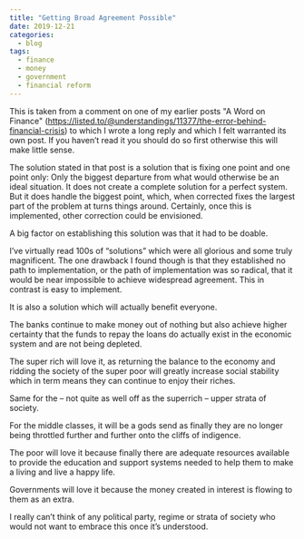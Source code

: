 ```yaml
---
title: "Getting Broad Agreement Possible"
date: 2019-12-21
categories:
  - blog
tags:
  - finance
  - money
  - government
  - financial reform
---
```


This is taken from a comment on one of my earlier posts "A Word on Finance" (https://listed.to/@understandings/11377/the-error-behind-financial-crisis) to which I wrote a long reply and which I felt warranted its own post. If you haven’t read it you should do so first otherwise this will make little sense.

The solution stated in that post is a solution that is fixing one point and one point only: Only the biggest departure from what would otherwise be an ideal situation. It does not create a complete solution for a perfect system. But it does handle the biggest point, which, when corrected fixes the largest part of the problem at turns things around. Certainly, once this is implemented, other correction could be envisioned.

A big factor on establishing this solution was that it had to be doable.

I’ve virtually read 100s of “solutions” which were all glorious and some truly magnificent. The one drawback I found though is that they established no path to implementation, or the path of implementation was so radical, that it would be near impossible to achieve widespread agreement. This in contrast is easy to implement.

It is also a solution which will actually benefit everyone.

The banks continue to make money out of nothing but also achieve higher certainty that the funds to repay the loans do actually exist in the economic system and are not being depleted.

The super rich will love it, as returning the balance to the economy and ridding the society of the super poor will greatly increase social stability which in term means they can continue to enjoy their riches.

Same for the – not quite as well off as the superrich – upper strata of society.

For the middle classes, it will be a gods send as finally they are no longer being throttled further and further onto the cliffs of indigence.

The poor will love it because finally there are adequate resources available to provide the education and support systems needed to help them to make a living and live a happy life.

Governments will love it because the money created in interest is flowing to them as an extra.

I really can’t think of any political party, regime or strata of society who would not want to embrace this once it’s understood.
